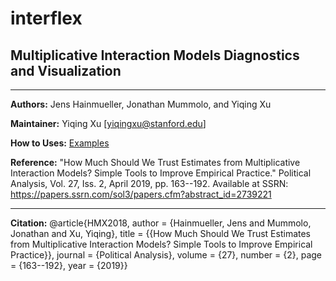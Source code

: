 # interflex

## Multiplicative Interaction Models Diagnostics and Visualization

---

**Authors:** Jens Hainmueller, Jonathan Mummolo, and Yiqing Xu

**Maintainer:** Yiqing Xu [<yiqingxu@stanford.edu>]  

**How to Uses:** [Examples](http://yiqingxu.org/software/interaction/RGuide.html)

**Reference:** "How Much Should We Trust Estimates from Multiplicative Interaction Models? Simple Tools to Improve Empirical Practice." Political Analysis, Vol. 27, Iss. 2, April 2019, pp. 163--192. Available at SSRN: https://papers.ssrn.com/sol3/papers.cfm?abstract_id=2739221

---

**Citation:** 
@article{HMX2018, author = {Hainmueller, Jens and Mummolo, Jonathan and Xu, Yiqing}, title = {{How Much Should We Trust Estimates from Multiplicative Interaction Models? Simple Tools to Improve Empirical Practice}}, journal = {Political Analysis}, volume = {27}, number = {2}, page = {163--192}, year = {2019}}

